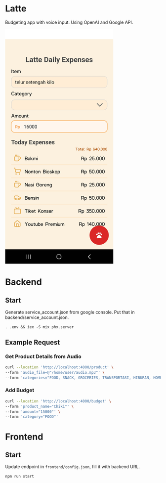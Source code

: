 # Latte

Budgeting app with voice input. Using OpenAI and Google API.

<img src="ss.jpg?raw=true" width="350">

# Backend

## Start

Generate service_account.json from google console. Put that in backend/service_account.json.

```
. .env && iex -S mix phx.server
```

## Example Request

### Get Product Details from Audio

```bash
curl --location 'http://localhost:4000/product' \
--form 'audio_file=@"/home/user/audio.mp3"' \
--form 'categories="FOOD, SNACK, GROCERIES, TRANSPORTASI, HIBURAN, HOME SERVICES, FASHION, FURNITURE, SEDEKAH, BILLS, MEDICINE"'
```

### Add Budget

```bash
curl --location 'http://localhost:4000/budget' \
--form 'product_name="Chiki"' \
--form 'amount="15000"' \
--form 'category="FOOD"'
```

# Frontend

## Start

Update endpoint in `frontend/config.json`, fill it with backend URL.

```
npm run start
```
